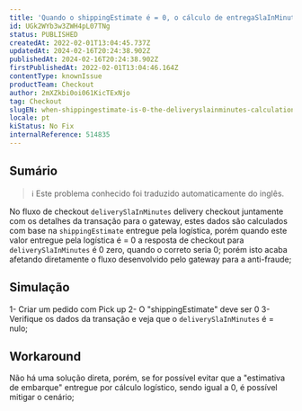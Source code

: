 ```yaml
---
title: 'Quando o shippingEstimate é = 0, o cálculo de entregaSlaInMinutes retorna nulo'
id: UGk2WYb3w3ZWH4pL07TNg
status: PUBLISHED
createdAt: 2022-02-01T13:04:45.737Z
updatedAt: 2024-02-16T20:24:38.902Z
publishedAt: 2024-02-16T20:24:38.902Z
firstPublishedAt: 2022-02-01T13:04:46.164Z
contentType: knownIssue
productTeam: Checkout
author: 2mXZkbi0oi061KicTExNjo
tag: Checkout
slugEN: when-shippingestimate-is-0-the-deliveryslainminutes-calculation-returns-null
locale: pt
kiStatus: No Fix
internalReference: 514835
---
```


## Sumário

>ℹ️ Este problema conhecido foi traduzido automaticamente do inglês.


No fluxo de checkout `deliverySlaInMinutes` delivery checkout juntamente com os detalhes da transação para o gateway, estes dados são calculados com base na `shippingEstimate` entregue pela logística, porém quando este valor entregue pela logística é = 0 a resposta de checkout para `deliverySlaInMinutes` é 0 zero, quando o correto seria 0; porém isto acaba afetando diretamente o fluxo desenvolvido pelo gateway para a anti-fraude;



## Simulação


1- Criar um pedido com Pick up
2- O "shippingEstimate" deve ser 0
3- Verifique os dados da transação e veja que o `deliverySlaInMinutes` é = nulo;




## Workaround


Não há uma solução direta, porém, se for possível evitar que a "estimativa de embarque" entregue por cálculo logístico, sendo igual a 0, é possível mitigar o cenário;

